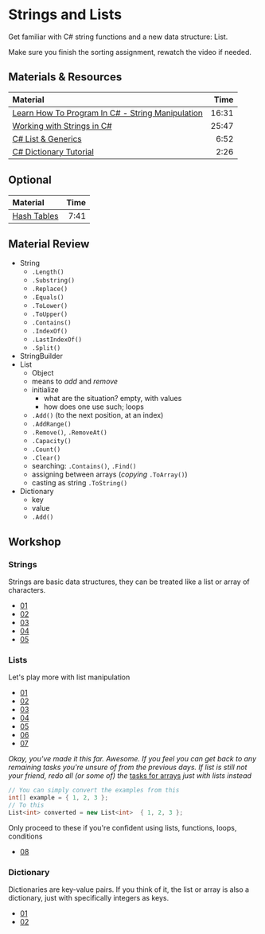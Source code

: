 # Strings and Lists

Get familiar with C# string functions and a new data structure: List.

Make sure you finish the sorting assignment, rewatch the video if needed.

## Materials & Resources
| Material | Time |
|:-------- |-----:|
|[Learn How To Program In C# - String Manipulation](https://www.youtube.com/watch?v=afY8t4Iv-nc)|16:31|
|[Working with Strings in C#](https://www.youtube.com/watch?v=CLsmRBmteas)|25:47|
|[C# List & Generics](https://www.youtube.com/watch?v=Kx8ij3WZpSg)|6:52| 
|[C# Dictionary Tutorial](https://www.youtube.com/watch?v=UG8s4sWDOqI)|2:26

## Optional
| Material | Time |
|:-------- |-----:|
|[Hash Tables](https://www.youtube.com/watch?v=h2d9b_nEzoA)|7:41|


## Material Review
- String
  - `.Length()`
  - `.Substring()`
  - `.Replace()`
  - `.Equals()`
  - `.ToLower()`
  - `.ToUpper()`
  - `.Contains()`
  - `.IndexOf()`
  - `.LastIndexOf()`
  - `.Split()`
- StringBuilder
- List
  - Object
  - means to *add* and *remove*
  - initialize
    - what are the situation? empty, with values
    - how does one use such; loops
  - `.Add()` (to the next position, at an index)
  - `.AddRange()`
  - `.Remove()`, `.RemoveAt()`
  - `.Capacity()`
  - `.Count()`
  - `.Clear()`
  - searching: `.Contains()`, `.Find()`
  - assigning between arrays (*copying* `.ToArray()`)
  - casting as string `.ToString()`
- Dictionary
  - key
  - value
  - `.Add()`

## Workshop

### Strings

Strings are basic data structures, they can be treated like a list or array of characters.

- [01](strings/simplereplace/SimpleReplace.cs)
- [02](strings/urlfixer/UrlFixer.cs)
- [03](strings/takeslonger/TakesLonger.cs)
- [04](strings/todoprint/TodoPrint.cs)
- [05](strings/reverse/Reverse.cs)


### Lists

Let's play more with list manipulation

- [01](lists/solarsystem/SolarSystem.cs)
- [02](lists/matchmaking/Matchmaking.cs)
- [03](lists/appendletter/AppendLetter.cs)
- [04](lists/candyshop/Candyshop.cs)
- [05](lists/elementfinder/ElementFinder.cs)
- [06](lists/isinlist/IsInList.cs)
- [07](lists/quoteswap/QuoteSwap.cs)

*Okay, you've made it this far. Awesome. If you feel you can get back to any remaining tasks you're unsure of from the previous days. If list is still not your friend, redo all (or some of) the* [tasks for arrays](../functions-and-arrays/cs.md#excercises-1) *just with lists instead*
```csharp
// You can simply convert the examples from this
int[] example = { 1, 2, 3 };
// To this
List<int> converted = new List<int>  { 1, 2, 3 }; 
```

Only proceed to these if you're confident using lists, functions, loops, conditions
- [08](lists/calculator/Calculator.cs)

### Dictionary

Dictionaries are key-value pairs. If you think of it, the list or array is also a dictionary, just with specifically integers as keys.

- [01](strings/hewillnever/HeWillNever.cs)
- [02](hashes/student-counter/StudentCounter.cs)
